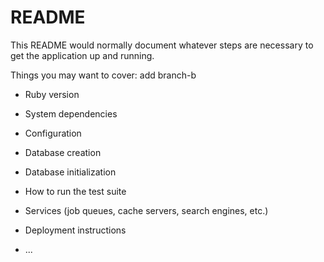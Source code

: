 # README

This README would normally document whatever steps are necessary to get the
application up and running.

Things you may want to cover:
add branch-b
* Ruby version

* System dependencies

* Configuration

* Database creation

* Database initialization

* How to run the test suite

* Services (job queues, cache servers, search engines, etc.)

* Deployment instructions

* ...
